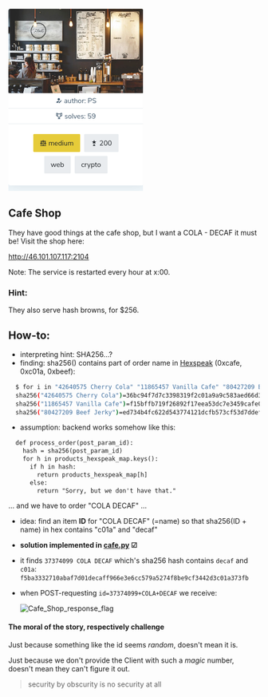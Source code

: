![chall09](chall09.png)

## Cafe Shop
They have good things at the cafe shop, but I want a COLA - DECAF it must be!
Visit the shop here:

http://46.101.107.117:2104

Note: The service is restarted every hour at x:00.

### Hint:
They also serve hash browns, for $256.

## How-to:
* interpreting hint: SHA256…?
* finding: sha256(<POST param id value>) contains part of order name in [Hexspeak](https://en.wikipedia.org/wiki/Hexspeak) (0xcafe, 0xc01a, 0xbeef):
```bash
  $ for i in "42640575 Cherry Cola" "11865457 Vanilla Cafe" "80427209 Beef Jerky" ; do echo -n "sha256(\"$i\")=" && echo -n "$i" | sha256sum -t; done
  sha256("42640575 Cherry Cola")=36bc94f7d7c3398319f2c01a9a9c583aed66d3a5e325aafa0652ceb2bdc271cf  -
  sha256("11865457 Vanilla Cafe")=f15bffb719f26892f17eea53dc7e3459cafe021bc0db2dce72429667d7aaee96  -
  sha256("80427209 Beef Jerky")=ed734b4fc622d543774121dcfb573cf53d7ddef85ebebeef9fd7cbd8bf4363c9  -
```
* assumption: backend works somehow like this:
```python3
  def process_order(post_param_id):
    hash = sha256(post_param_id)
    for h in products_hexspeak_map.keys():
      if h in hash:
        return products_hexspeak_map[h]
      else:
        return "Sorry, but we don't have that."
```
  … and we have to order "COLA DECAF" …
* idea: find an item **ID** for "COLA DECAF" (=name) so that sha256(ID + name) in hex contains "c01a" and "decaf"
* **solution implemented in [cafe.py](cafe.py) ☑**
* it finds ```37374099 COLA DECAF``` which's sha256 hash contains ```decaf``` and ```c01a```:
  ```f5ba3332710abaf7d01decaff966e3e6cc579a5274f8be9cf3442d3c01a373fb```
* when POST-requesting ```id=37374099+COLA+DECAF``` we receive:

  ![Cafe_Shop_response_flag](Cafe_Shop_response_flag.png)
  
#### The moral of the story, respectively challenge

Just because something like the id seems _random_, doesn't mean it is.

Just because we don't provide the Client with such a _magic_ number, doesn't mean they can't figure it out.

> security by obscurity is no security at all
